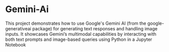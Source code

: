 # Gemini-Ai
This project demonstrates how to use Google's Gemini AI (from the google-generativeai package) for generating text responses and handling image inputs. It showcases Gemini’s multimodal capabilities by interacting with both text prompts and image-based queries using Python in a Jupyter Notebook
